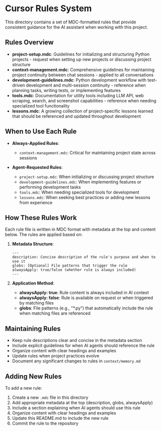 # Cursor Rules System

This directory contains a set of MDC-formatted rules that provide consistent guidance for the AI assistant when working with this project.

## Rules Overview

- **project-setup.mdc**: Guidelines for initializing and structuring Python projects - request when setting up new projects or discussing project structure
- **context-management.mdc**: Comprehensive guidelines for maintaining project continuity between chat sessions - applied to all conversations
- **development-guidelines.mdc**: Python development workflow with test-driven development and multi-session continuity - reference when planning tasks, writing tests, or implementing features
- **tools.mdc**: Documentation for utility tools including LLM API, web scraping, search, and screenshot capabilities - reference when needing specialized tool functionality
- **lessons.mdc**: A growing collection of project-specific lessons learned that should be referenced and updated throughout development

## When to Use Each Rule

- **Always-Applied Rules**: 
  - `context-management.mdc`: Critical for maintaining project state across sessions

- **Agent-Requested Rules**:
  - `project-setup.mdc`: When initializing or discussing project structure
  - `development-guidelines.mdc`: When implementing features or performing development tasks
  - `tools.mdc`: When needing specialized tools for development
  - `lessons.mdc`: When seeking best practices or adding new lessons from experience

## How These Rules Work

Each rule file is written in MDC format with metadata at the top and content below. The rules are applied based on:

1. **Metadata Structure**:
   ```
   ---
   description: Concise description of the rule's purpose and when to use it
   globs: [Optional] File patterns that trigger the rule
   alwaysApply: true/false (whether rule is always included)
   ---
   ```

2. **Application Method**:
   - **alwaysApply: true**: Rule content is always included in AI context
   - **alwaysApply: false**: Rule is available on request or when triggered by matching files
   - **globs**: File patterns (e.g., "*.py") that automatically include the rule when matching files are referenced

## Maintaining Rules

- Keep rule descriptions clear and concise in the metadata section
- Include explicit guidelines for when AI agents should reference the rule
- Organize content with clear headings and examples
- Update rules when project practices evolve
- Document any significant changes to rules in `context/memory.md`

## Adding New Rules

To add a new rule:
1. Create a new `.mdc` file in this directory
2. Add appropriate metadata at the top (description, globs, alwaysApply)
3. Include a section explaining when AI agents should use this rule
4. Organize content with clear headings and examples
5. Update this README.md to include the new rule
6. Commit the rule to the repository
